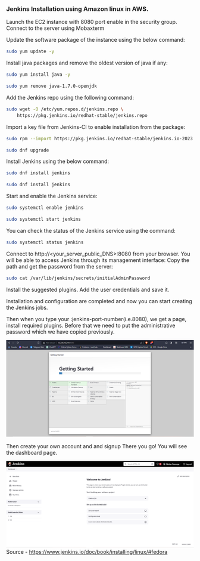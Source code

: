 ### Jenkins Installation using Amazon linux in AWS.

Launch the EC2 instance with 8080 port enable in the security group.
Connect to the server using Mobaxterm

Update the software package of the instance using the below command:
```bash
sudo yum update -y
```

Install java packages and remove the oldest version of java if any:
```bash
sudo yum install java -y
```
```bash
sudo yum remove java-1.7.0-openjdk
```

Add the Jenkins repo using the following command:
```bash
sudo wget -O /etc/yum.repos.d/jenkins.repo \
    https://pkg.jenkins.io/redhat-stable/jenkins.repo
```

Import a key file from Jenkins-CI to enable installation from the package:
```bash
sudo rpm --import https://pkg.jenkins.io/redhat-stable/jenkins.io-2023.key
```
```bash
sudo dnf upgrade
```

Install Jenkins using the below command:
```bash
sudo dnf install jenkins
```
```bash
sudo dnf install jenkins
```

Start and enable the Jenkins service:
```bash
sudo systemctl enable jenkins
```
```bash
sudo systemctl start jenkins
````

You can check the status of the Jenkins service using the command:
```bash
sudo systemctl status jenkins
```
Connect to http://<your_server_public_DNS>:8080 from your browser. You will be able to access Jenkins through its management interface:
Copy the path and get the password from the server:
```bash
sudo cat /var/lib/jenkins/secrets/initialAdminPassword
```

Install the suggested plugins.
Add the user credentials and save it.

Installation and configuration are completed and now you can start creating the Jenkins jobs.

Then when you type your <ec2-instance-ip>:jenkins-port-number(i.e.8080), we get a page, install required plugins. Before that we need to put the administrative password which we have copied previously.

![Getting Started](./getting-started.png)


Then create your own account and and signup
There you go! You will see the dashboard page.

![Getting Started](./home-page.png)
Source - https://www.jenkins.io/doc/book/installing/linux/#fedora
